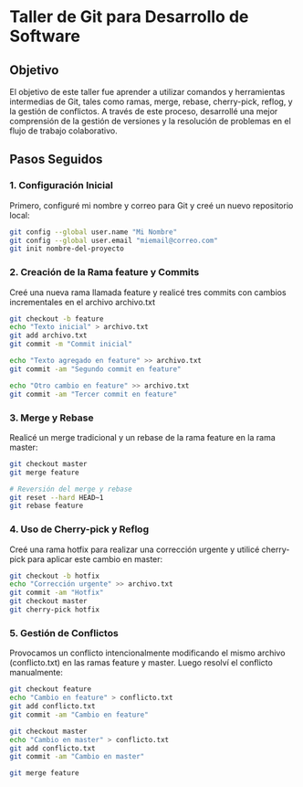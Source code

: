 # Taller de Git para Desarrollo de Software

## Objetivo
El objetivo de este taller fue aprender a utilizar comandos y herramientas intermedias de Git, tales como ramas, merge, rebase, cherry-pick, reflog, y la gestión de conflictos. A través de este proceso, desarrollé una mejor comprensión de la gestión de versiones y la resolución de problemas en el flujo de trabajo colaborativo.

## Pasos Seguidos

### 1. Configuración Inicial
Primero, configuré mi nombre y correo para Git y creé un nuevo repositorio local:
```bash
git config --global user.name "Mi Nombre"
git config --global user.email "miemail@correo.com"
git init nombre-del-proyecto

```

### 2. Creación de la Rama feature y Commits
Creé una nueva rama llamada feature y realicé tres commits con cambios incrementales en el archivo archivo.txt
```bash
git checkout -b feature
echo "Texto inicial" > archivo.txt
git add archivo.txt
git commit -m "Commit inicial"

echo "Texto agregado en feature" >> archivo.txt
git commit -am "Segundo commit en feature"

echo "Otro cambio en feature" >> archivo.txt
git commit -am "Tercer commit en feature"

```
### 3. Merge y Rebase
Realicé un merge tradicional y un rebase de la rama feature en la rama master:
```bash
git checkout master
git merge feature

# Reversión del merge y rebase
git reset --hard HEAD~1
git rebase feature


```
### 4. Uso de Cherry-pick y Reflog
Creé una rama hotfix para realizar una corrección urgente y utilicé cherry-pick para aplicar este cambio en master:
```bash
git checkout -b hotfix
echo "Corrección urgente" >> archivo.txt
git commit -am "Hotfix"
git checkout master
git cherry-pick hotfix


```
### 5. Gestión de Conflictos
Provocamos un conflicto intencionalmente modificando el mismo archivo (conflicto.txt) en las ramas feature y master. Luego resolví el conflicto manualmente:
```bash
git checkout feature
echo "Cambio en feature" > conflicto.txt
git add conflicto.txt
git commit -am "Cambio en feature"

git checkout master
echo "Cambio en master" > conflicto.txt
git add conflicto.txt
git commit -am "Cambio en master"

git merge feature



```